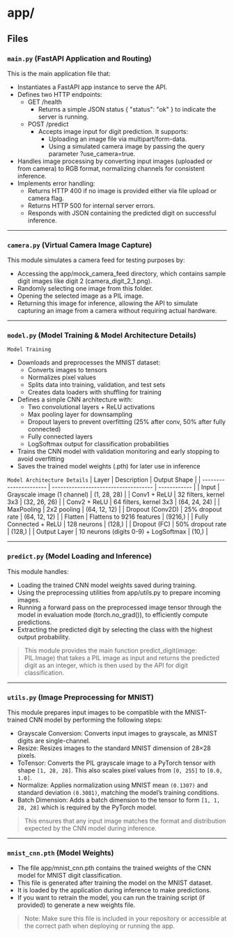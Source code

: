# app/

## Files

### `main.py` (**FastAPI Application and Routing**)

This is the main application file that:
- Instantiates a FastAPI app instance to serve the API.
- Defines two HTTP endpoints:
  - GET /health
    - Returns a simple JSON status { "status": "ok" } to indicate the server is running.
  - POST /predict
    - Accepts image input for digit prediction. It supports:
      - Uploading an image file via multipart/form-data.
      - Using a simulated camera image by passing the query parameter ?use_camera=true.
- Handles image processing by converting input images (uploaded or from camera) to RGB format, normalizing channels for consistent inference.
- Implements error handling:
  - Returns HTTP 400 if no image is provided either via file upload or camera flag.
  - Returns HTTP 500 for internal server errors.
  - Responds with JSON containing the predicted digit on successful inference.

---

### `camera.py` (**Virtual Camera Image Capture**)

This module simulates a camera feed for testing purposes by:
- Accessing the app/mock_camera_feed directory, which contains sample digit images like digit 2 (camera_digit_2_1.png).
- Randomly selecting one image from this folder.
- Opening the selected image as a PIL image.
- Returning this image for inference, allowing the API to simulate capturing an image from a camera without requiring actual hardware.
---

### `model.py` (**Model Training** & **Model Architecture Details**)

`Model Training`
- Downloads and preprocesses the MNIST dataset:
  - Converts images to tensors
  - Normalizes pixel values
  - Splits data into training, validation, and test sets
  - Creates data loaders with shuffling for training
- Defines a simple CNN architecture with:
  - Two convolutional layers + ReLU activations
  - Max pooling layer for downsampling
  - Dropout layers to prevent overfitting (25% after conv, 50% after fully connected)
  - Fully connected layers
  - LogSoftmax output for classification probabilities
- Trains the CNN model with validation monitoring and early stopping to avoid overfitting
- Saves the trained model weights (.pth) for later use in inference

`Model Architecture Details`
| Layer                  | Description                          | Output Shape |
| ---------------------- | ------------------------------------ | ------------ |
| Input                  | Grayscale image (1 channel)          | (1, 28, 28)  |
| Conv1 + ReLU           | 32 filters, kernel 3x3               | (32, 26, 26) |
| Conv2 + ReLU           | 64 filters, kernel 3x3               | (64, 24, 24) |
| MaxPooling             | 2x2 pooling                          | (64, 12, 12) |
| Dropout (Conv2D)       | 25% dropout rate                     | (64, 12, 12) |
| Flatten                | Flattens to 9216 features            | (9216,)      |
| Fully Connected + ReLU | 128 neurons                          | (128,)       |
| Dropout (FC)           | 50% dropout rate                     | (128,)       |
| Output Layer           | 10 neurons (digits 0-9) + LogSoftmax | (10,)        |

---

### `predict.py` (**Model Loading and Inference**)

This module handles:
- Loading the trained CNN model weights saved during training.
- Using the preprocessing utilities from app/utils.py to prepare incoming images.
- Running a forward pass on the preprocessed image tensor through the model in evaluation mode (torch.no_grad()), to efficiently compute predictions.
- Extracting the predicted digit by selecting the class with the highest output probability.

> This module provides the main function predict_digit(image: PIL.Image) that takes a PIL image as input and returns the predicted digit as an integer, which is then used by the API for digit classification.

---

### `utils.py` (**Image Preprocessing for MNIST**)

This module prepares input images to be compatible with the MNIST-trained CNN model by performing the following steps:
- Grayscale Conversion: Converts input images to grayscale, as MNIST digits are single-channel.
- Resize: Resizes images to the standard MNIST dimension of 28×28 pixels.
- ToTensor: Converts the PIL grayscale image to a PyTorch tensor with shape `[1, 28, 28]`. This also scales pixel values from `[0, 255]` to `[0.0, 1.0]`.
- Normalize: Applies normalization using MNIST mean `(0.1307)` and standard deviation `(0.3081)`, matching the model’s training conditions.
- Batch Dimension: Adds a batch dimension to the tensor to form `[1, 1, 28, 28]` which is required by the PyTorch model.

> This ensures that any input image matches the format and distribution expected by the CNN model during inference.

---

### `mnist_cnn.pth` (**Model Weights**)

- The file app/mnist_cnn.pth contains the trained weights of the CNN model for MNIST digit classification.
- This file is generated after training the model on the MNIST dataset.
- It is loaded by the application during inference to make predictions.
- If you want to retrain the model, you can run the training script (if provided) to generate a new weights file.

> Note: Make sure this file is included in your repository or accessible at the correct path when deploying or running the app.
